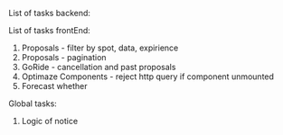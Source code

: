 List of tasks backend:

List of tasks frontEnd:

1. Proposals - filter by spot, data, expirience
2. Proposals - pagination
3. GoRide - cancellation and past proposals
4. Optimaze Components - reject http query if component unmounted
5. Forecast whether

Global tasks:

1. Logic of notice
